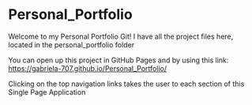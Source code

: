 # Personal_Portfolio

Welcome to my Personal Portfolio Git! I have all the project files here, located in the personal_portfolio folder

You can open up this project in GitHub Pages and by using this link: https://gabriela-707.github.io/Personal_Portfolio/

Clicking on the top navigation links takes the user to each section of this Single Page Application
